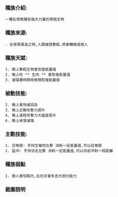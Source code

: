 ### 種族介紹:
```
一種在夜晚擁有強大力量的黑暗生物
```

### 種族來源:
```
- 在夜黑風高之時,人類被狼擊殺,將會轉換成狼人
```

### 種族天賦:
```
1. 晚上擊殺生物會恢復能量值
2. 晚上吃 ** 生肉 ** 會恢復能量值
3. 會隨著時間來極慢恢復能量值
```

### 被動技能:
```
2. 晚上會快速回血
3. 晚上近戰攻擊力提升
4. 晚上遠程攻擊力大幅度提升
6. 晚上掉落減傷
```

### 主動技能:
```
1. 召喚狼: 手持生豬肉左擊 消耗一定能量值,可以召喚狼
2. 猛沖: 手持羽毛左擊 消耗一定能量值,可以向前沖刺一段距離
```

### 種族弱點
```
1. 狼人害怕陽光,在白天會失去大部分能力
```

### 截圖說明
